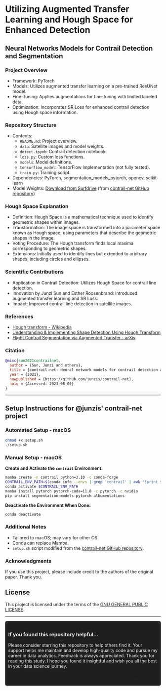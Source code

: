 # Utilizing Augmented Transfer Learning and Hough Space for Enhanced Detection

## Neural Networks Models for Contrail Detection and Segmentation

### Project Overview
- Framework: PyTorch
- Models: Utilizes augmented transfer learning on a pre-trained ResUNet model.
- Fine-Tuning: Applies augmentations for fine-tuning with limited labeled data.
- Optimization: Incorporates SR Loss for enhanced contrail detection using Hough space information.

### Repository Structure
- Contents:
  - `README.md`: Project overview.
  - `data`: Satellite images and model weights.
  - `detect.ipynb`: Contrail detection notebook.
  - `loss.py`: Custom loss functions.
  - `models`: Model definitions.
  - `tensorflow_model`: TensorFlow implementation (not fully tested).
  - `train.py`: Training script.
- Dependencies: PyTorch, segmentation_models_pytorch, opencv, scikit-learn
- Model Weights: [Download from Surfdrive](https://surfdrive.surf.nl/files/index.php/s/n1b0L2qfu2PZ6d3) (from [contrail-net GitHub repository](https://github.com/junzis/contrail-net))

### Hough Space Explanation
- Definition: Hough Space is a mathematical technique used to identify geometric shapes within images.
- Transformation: The image space is transformed into a parameter space known as Hough space, using parameters that describe the geometric shapes in the image.
- Voting Procedure: The Hough transform finds local maxima corresponding to geometric shapes.
- Extensions: Initially used to identify lines but extended to arbitrary shapes, including circles and ellipses.

### Scientific Contributions
- Application in Contrail Detection: Utilizes Hough Space for contrail line detection.
- Innovation by Junzi Sun and Esther Roosenbrand: Introduced augmented transfer learning and SR Loss.
- Impact: Improved contrail line detection in satellite images.

### References
- [Hough transform - Wikipedia](https://en.wikipedia.org/wiki/Hough_transform)
- [Understanding & Implementing Shape Detection Using Hough Transform](https://livecodestream.dev/post/hough-transformation/)
- [Flight Contrail Segmentation via Augmented Transfer - arXiv](https://arxiv.org/abs/2307.12032)

### Citation
```bibtex
@misc{sun2021contrailnet,
  author = {Sun, Junzi and others},
  title = {contrail-net: Neural network models for contrail detection and segmentation},
  year = {2021},
  howpublished = {https://github.com/junzis/contrail-net},
  note = {Accessed: 2023-08-09}
}
```

---

## Setup Instructions for @junzis' contrail-net project

### Automated Setup - macOS
```bash
chmod +x setup.sh
./setup.sh
```

### Manual Setup - macOS
**Create and Activate the `contrail` Environment:**
```bash
mamba create -n contrail python=3.10 -c conda-forge
CONTRAIL_ENV_PATH=$(conda info --envs | grep 'contrail' | awk '{print $1}')
conda activate $CONTRAIL_ENV_PATH
mamba install pytorch pytorch-cuda=11.8 -c pytorch -c nvidia
pip install segmentation-models-pytorch albumentations
```
**Deactivate the Environment When Done:**
```bash
conda deactivate
```

### Additional Notes
- Tailored to macOS; may vary for other OS.
- Conda can replace Mamba.
- `setup.sh` script modified from the [contrail-net GitHub repository](https://github.com/junzis/contrail-net).

### Acknowledgments
If you use this project, please include credit to the authors of the original paper. Thank you.

## License
This project is licensed under the terms of the [GNU GENERAL PUBLIC LICENSE](LICENSE).

---

<div style="background-color: #1f1f1f; color: #f2f2f2; padding: 10px; border-radius: 5px;">
  <h3>If you found this repository helpful...</h3>
  <p>Please consider starring this repository to help others find it. Your support helps me maintain and develop high-quality code and pursue my career in data analytics. Feedback is always appreciated. Thank you for reading this study. I hope you found it insightful and wish you all the best in your data science journey.</p>
  <p style="text-align: right;">
  <a href="https://github.com/patmejia"> - pat [¬º-°]¬ </a>
  </p>
</div>
